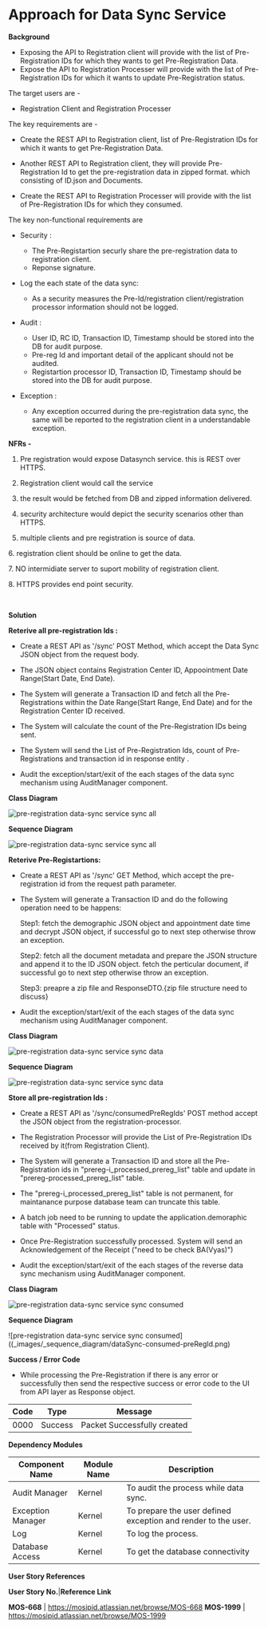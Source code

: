 # Approach for Data Sync Service


**Background**
- Exposing the API to Registration client will provide with the list of Pre-Registration IDs for which they wants to get Pre-Registration Data.
- Expose the API to Registration Processer will provide with the list of Pre-Registration IDs for which it wants to update Pre-Registration status.


The target users are -
   - Registration Client and Registration Processer

The key requirements are -
- Create the REST API to Registration client, list of Pre-Registration IDs for which it wants to get Pre-Registration Data.

- Another REST API to Registration client, they will provide Pre-Registration Id to get the pre-registration data in zipped format. which consisting of ID.json and Documents.

- Create the REST API to Registration Processer will provide with the list of Pre-Registration IDs for which they consumed.

The key non-functional requirements are

- Security :
    - The Pre-Registartion securly share the pre-registration data to registration client.
    - Reponse signature.
	
- Log the each state of the data sync:
    -   As a security measures the Pre-Id/registration client/registration processor information should not be logged.

- Audit :
    - User ID, RC ID, Transaction ID, Timestamp should be stored into the DB for audit purpose.
    - Pre-reg Id and important detail of the applicant should not be audited.
	- Registartion processor ID, Transaction ID, Timestamp should be stored into the DB for audit purpose.

-   Exception :
    -   Any exception occurred during the pre-registration data sync, the same will be reported to the registration client in a understandable exception.

	
**NFRs -**

1. Pre registration would expose Datasynch service. this is REST over HTTPS.

2. Registration client would call the service

3. the result would be fetched from DB and zipped information delivered.

4. security architecture would depict the security scenarios other than HTTPS.

5. multiple clients and pre registration is source of data.

6. registration client should be online to get the data.

7. NO intermidiate server to suport mobility of registration client.

8. HTTPS provides end point security.

 

**Solution**

**Reterive all pre-registration Ids :**

- Create a REST API as '/sync' POST Method, which accept the Data Sync JSON object from the request body.

- The JSON object contains Registration Center ID, Appoointment Date Range(Start Date, End Date).

- The System will generate a Transaction ID and  fetch all the Pre-Registrations within the Date Range(Start Range, End Date) and for the Registration Center ID received.

- The System will calculate the count of the Pre-Registration IDs being sent.

- The System will send the List of Pre-Registration Ids, count of Pre-Registrations and transaction id in response entity .

- Audit the exception/start/exit of the each stages of the data sync mechanism using AuditManager component.

**Class Diagram**

![pre-registration data-sync service sync all](_images/_class_diagram/data-sync-service.png)

**Sequence Diagram**

![pre-registration data-sync service sync all](_images/_sequence_diagram/dataSync-reterive-all-preRegIds.png)




**Reterive Pre-Registartions:**

- Create a REST API as '/sync' GET Method, which accept the pre-registration id from the request path parameter.

- The System will generate a Transaction ID and do the following operation need to be happens:

	 Step1: fetch the demographic JSON object and appointment date time and decrypt JSON object, if successful go to next step otherwise throw an exception.

	 Step2: fetch all the document metadata and prepare the JSON structure and append it to the ID JSON object. fetch the perticular document, if successful go to next step otherwise throw an exception.

	 Step3: preapre a zip file and ResponseDTO.{zip file structure need to discuss}

-   Audit the exception/start/exit of the each stages of the data sync mechanism using AuditManager component.

**Class Diagram**

![pre-registration data-sync service sync data](_images/_class_diagram/data-sync-service.png)

**Sequence Diagram**

![pre-registration data-sync service sync data](_images/_sequence_diagram/dataSync-reterive-data.png)




**Store all pre-registration Ids :**

- Create a REST API as '/sync/consumedPreRegIds' POST method accept the JSON object from the registration-processor.

- The Registration Processor will provide the List of Pre-Registration IDs received by it(from Registration Client). 

- The System will generate a Transaction ID and store all the Pre-Registration ids in "prereg-i_processed_prereg_list" table and update in "prereg-processed_prereg_list" table.

- The "prereg-i_processed_prereg_list" table is not permanent, for maintanance purpose database team can truncate this table.

- A batch job need to be running to update the application.demoraphic table with "Processed" status.

- Once Pre-Registration successfully processed. System will send an Acknowledgement of the Receipt ("need to be check BA(Vyas)")

- Audit the exception/start/exit of the each stages of the reverse data sync mechanism using AuditManager component.

**Class Diagram**

![pre-registration data-sync service sync consumed](_images/_class_diagram/data-sync-service-consumed.png)

**Sequence Diagram**

![pre-registration data-sync service sync consumed]((_images/_sequence_diagram/dataSync-consumed-preRegId.png)


**Success / Error Code** 
   - While processing the Pre-Registration if there is any error or successfully then send the respective success or error code to the UI from API layer as  Response object.

  Code   |       Type  | Message|
-----|----------|-------------|
  0000      |             Success |   Packet Successfully created



  
  
  



**Dependency Modules**

Component Name | Module Name | Description | 
-----|----------|-------------|
  Audit Manager     |   Kernel        |    To audit the process while data sync.
  Exception Manager  |  Kernel     |       To prepare the user defined exception and render to the user.
  Log        |          Kernel         |   To log the process.
  Database Access   |    Kernel      |      To get the database connectivity


**User Story References**

  **User Story No.**|**Reference Link**

  **MOS-668**      |     <https://mosipid.atlassian.net/browse/MOS-668>
  **MOS-1999**       |    <https://mosipid.atlassian.net/browse/MOS-1999>